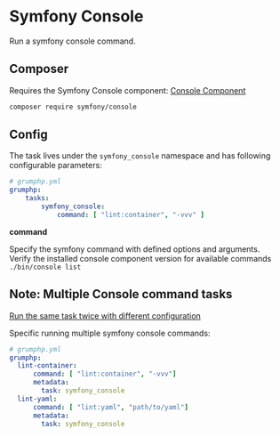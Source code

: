 # Symfony Console

Run a symfony console command.

## Composer

Requires the Symfony Console component: [Console Component](https://symfony.com/components/Console)

```bash
composer require symfony/console
```

## Config

The task lives under the `symfony_console` namespace and has following configurable parameters:

```yaml
# grumphp.yml
grumphp:
    tasks:
        symfony_console:
            command: [ "lint:container", "-vvv" ]
```

**command**

Specify the symfony command with defined options and arguments.  
Verify the installed console component version for available commands `./bin/console list`

## Note: Multiple Console command tasks

[Run the same task twice with different configuration](../tasks.md#run-the-same-task-twice-with-different-configuration)

Specific running multiple symfony console commands:

```yaml
# grumphp.yml
grumphp:
  lint-container:
      command: [ "lint:container", "-vvv"]
      metadata:
        task: symfony_console
  lint-yaml:
      command: [ "lint:yaml", "path/to/yaml"]
      metadata:
        task: symfony_console
```
